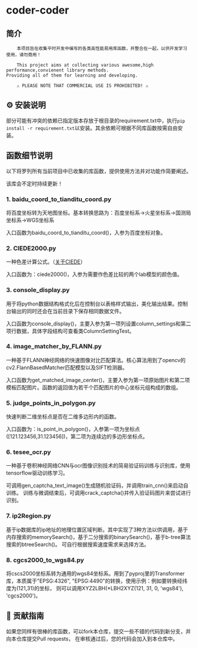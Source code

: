 # coder-coder
## 简介
        本项目旨在收集平时开发中编写的各类高性能易用库函数，并整合在一起，以供开发学习使用，请勿商用！

        This project aims at collecting various awesome,high performance,convienent library methods.
    Providing all of them for learning and developing.
    
        ⚠ PLEASE NOTE THAT COMMERCIAL USE IS PROHIBITED! ⚠
## ⚙ 安装说明
部分可能有冲突的依赖已指定版本存放于根目录的requirement.txt中，执行`pip install -r requirement.txt`以安装。其余依赖可根据不同库函数按需自由安装。
## 函数细节说明
以下将罗列所有当前项目中已收集的库函数，提供使用方法并对功能作简要阐述。

该库会不定时持续更新！
### 1. baidu_coord_to_tianditu_coord.py
将百度坐标转为天地图坐标。基本转换思路为：百度坐标系->火星坐标系->国测局坐标系->WGS坐标系

入口函数为baidu_coord_to_tianditu_coord()，入参为百度坐标对象。

### 2. CIEDE2000.py
一种色差计算公式。（[关于CIEDE](https://color.org/events/colorimetry/Melgosa_CIEDE2000_Workshop-July4.pdf)）

入口函数为：ciede2000()，入参为需要作色差比较的两个lab模型的颜色值。
### 3. console_display.py
用于将python数据结构格式化后在控制台以表格样式输出，美化输出结果。控制台输出的同时还会在当前目录下保存相同数据文件。

入口函数为console_display()，主要入参为第一项列设置column_settings和第二项行数据，具体字段结构可查看类ColumnSettingTest。
### 4. image_matcher_by_FLANN.py
一种基于FLANN神经网络的快速图像对比匹配算法。核心算法用到了opencv的cv2.FlannBasedMatcher匹配模型以及SIFT检测器。

入口函数为get_matched_image_center()，主要入参为第一项原始图片和第二项模板匹配图片。函数的返回值为若干个匹配图片的中心坐标元组构成的数组。

### 5. judge_points_in_polygon.py
快速判断二维坐标点是否在二维多边形内的函数。

入口函数为：is_point_in_polygon()，入参第一项为坐标点([121.123456,31.123456])，第二项为连续边的多边形坐标点。
### 6. tesee_ocr.py
一种基于卷积神经网络CNN与ocr图像识别技术的简易验证码训练与识别库，使用tensorflow驱动训练学习。

可调用gen_captcha_text_image()生成随机验证码，并调用train_cnn()来启动自训练。
训练与微调结束后，可调用crack_captcha()并传入验证码图片来尝试进行识别。

### 7. ip2Region.py
基于ip数据库的ip地址的地理位置区域判断。其中实现了3种方法以供调用，基于内存搜索的memorySearch()，基于二分搜索的binarySearch()，基于b-tree算法搜索的btreeSearch()。
可自行根据搜索速度需求来选择方法。

### 8. cgcs2000_to_wgs84.py
将cscs2000坐标系转为通用的wgs84坐标系。用到了pyproj里的Transformer库，本质属于"EPSG:4326", "EPSG:4490"的转换，使用示例：例如要转换经纬度为(121,31)的坐标，
则可以调用XYZ2LBH(*LBH2XYZ(121, 31, 0, 'wgs84'), 'cgcs2000')。

## 🎉 贡献指南
如果您同样有很棒的库函数，可以fork本仓库，提交一些不错的代码到新分支，并向本仓库提交Pull requests，
在审核通过后，您的代码会加入到本仓库中。